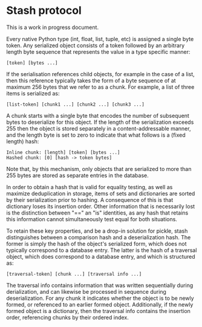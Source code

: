 # Stash protocol

This is a work in progress document.

Every native Python type (int, float, list, tuple, etc) is assigned a single
byte token. Any serialized object consists of a token followed by an arbitrary
length byte sequence that represents the value in a type specific manner:

    [token] [bytes ...]

If the serialisation references child objects, for example in the case of a
list, then this reference typically takes the form of a byte sequence of at
maximum 256 bytes that we refer to as a chunk. For example, a list of three
items is serialized as:

    [list-token] [chunk1 ...] [chunk2 ...] [chunk3 ...]

A chunk starts with a single byte that encodes the number of subsequent bytes
to deserialize for this object. If the length of the serialization exceeds 255
then the object is stored separately in a content-addressable manner, and the
length byte is set to zero to indicate that what follows is a (fixed length)
hash:

    Inline chunk: [length] [token] [bytes ...]
    Hashed chunk: [0] [hash -> token bytes]

Note that, by this mechanism, only objects that are serialized to more than 255
bytes are stored as separate entries in the database.

In order to obtain a hash that is valid for equality testing, as well as
maximize deduplication in storage, items of sets and dictionaries are sorted by
their serialization prior to hashing. A consequence of this is that dictionary
loses its insertion order. Other information that is necessarily lost is the
distinction between "==" an "is" identities, as any hash that retains this
information cannot simultaneously test equal for both situations.

To retain these key properties, and be a drop-in solution for pickle, stash
distinguishes between a comparison hash and a deserialization hash. The former
is simply the hash of the object's serialized form, which does not typically
correspond to a database entry. The latter is the hash of a traversal object,
which does correspond to a database entry, and which is structured as:

    [traversal-token] [chunk ...] [traversal info ...]

The traversal info contains information that was written sequentially during
derialization, and can likewise be processed in sequence during
deserialization. For any chunk it indicates whether the object is to be newly
formed, or referenced to an earlier formed object. Additionally, if the newly
formed object is a dictionary, then the traversal info contains the insertion
order, referencing chunks by their ordered index.

